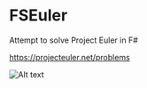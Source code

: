 FSEuler
=======

Attempt to solve Project Euler in F#

https://projecteuler.net/problems

![Alt text](https://projecteuler.net/profile/abhishek.tripathi.png)
